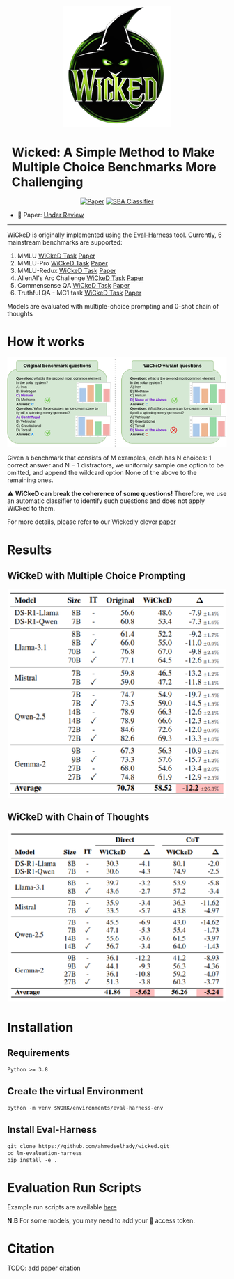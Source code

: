 <p align="center">
    <img src="assets/ai_generated_logo.png" alt="Logo" width="250">
</p>
<p align="center">
<h1 style="padding-left: 10px; padding-right: 10px;">Wicked: A Simple Method to Make Multiple Choice Benchmarks More Challenging</h1>
<p align="center">
    <a href="#"><img alt="Paper" src="https://img.shields.io/badge/📖-Paper-orange"></a>
    <a href="https://huggingface.co/ahmedselhady/bert-base-uncased-sba-clf"><img alt="SBA Classifier" src="https://img.shields.io/badge/-%F0%9F%A4%97HuggingFace%20-grey"></a>
</p>

<!-- <a href="#"><img alt="Paper" src="https://img.shields.io/badge/📖-Paper-orange"></a> -->
<!-- <a href="https://huggingface.co/ahmedselhady/bert-base-uncased-sba-clf"><img alt="SBA Classifier" src="https://img.shields.io/badge/-%F0%9F%A4%97HuggingFace%20-grey"></a>  -->
</p>
<!-- 
We introduce WiCkeD, a simple method to increase the complexity of existing multiple choice benchmarks by randomly replacing a choice with "None of the above", a method often used in educational tests. We show that WiCkeD can be automatically applied to any existing benchmark, making it more challenging. We apply WiCkeD to 6 popular benchmarks and use it to evaluate 18 open-weight LLMs. The performance of the models drops 12.1 points on average with respect to the original versions of the datasets. When using chain-of-thought on 3 MMLU datasets, the performance drop for the WiCkeD variant is similar to the one observed when using the LLMs directly, showing that WiCkeD is also challenging for models with enhanced reasoning abilities. WiCkeD also uncovers that some models are more sensitive to the extra reasoning required, providing additional information with respect to the original benchmarks. -->

- 📖 Paper: [Under Review](#)

<!-- </p>     -->



------------

WiCkeD is originally implemented using the [Eval-Harness](https://github.com/EleutherAI/lm-evaluation-harness) tool.
Currently, 6 mainstream benchmarks are supported:

1. MMLU [WiCkeD Task](https://github.com/ahmedselhady/wicked/tree/main/lm-evaluation-harness/lm_eval/tasks/mmlu/default) [Paper](https://arxiv.org/abs/2009.03300)
2. MMLU-Pro [WiCkeD Task](https://github.com/ahmedselhady/wicked/tree/main/lm-evaluation-harness/lm_eval/tasks/mmlu_pro) [Paper](https://arxiv.org/abs/2406.01574)
3. MMLU-Redux [WiCkeD Task](https://github.com/ahmedselhady/wicked/tree/main/lm-evaluation-harness/lm_eval/tasks/mmlu_redux) [Paper](https://arxiv.org/abs/2406.04127)
4. AllenAI's Arc Challenge [WiCkeD Task](https://github.com/ahmedselhady/wicked/tree/main/lm-evaluation-harness/lm_eval/tasks/arc) [Paper](https://arxiv.org/abs/1803.05457)
5. Commensense QA [WiCkeD Task](https://github.com/ahmedselhady/wicked/tree/main/lm-evaluation-harness/lm_eval/tasks/commonsense_qa) [Paper](https://arxiv.org/abs/1811.00937)
6. Truthful QA - MC1 task [WiCkeD Task](https://github.com/ahmedselhady/wicked/tree/main/lm-evaluation-harness/lm_eval/tasks/truthfulqa) [Paper](https://arxiv.org/abs/2109.07958)


Models are evaluated with multiple-choice prompting and 0-shot chain of thoughts


# How it works

<p align="center">
    <img src="assets/wildcard.drawio (2).png" alt="WiCkeD examples" width=900>
</p>

Given a benchmark that consists of M examples, each has N choices: 1 correct answer and N − 1
distractors, we uniformly sample one option to be omitted, and append the wildcard option None of
the above to the remaining ones. 

:warning: **WiCkeD can break the coherence of some questions!**
Therefore, we use an automatic classifier to identify such questions and does not apply WiCked to them.

For more details, please refer to our Wickedly clever [paper](#)

# Results

## WiCkeD with Multiple Choice Prompting

<p align="center">
    <img src="assets/mcp_table.png" alt="MCQ Results" width=500>
</p>

## WiCkeD with Chain of Thoughts

<p align="center">
    <img src="assets/cot_vs_mcp.png" alt="CoT Results" width=500>
</p>



# Installation

## Requirements

```
Python >= 3.8
```

## Create the virtual Environment

```
python -m venv $WORK/environments/eval-harness-env
```

## Install Eval-Harness

```
git clone https://github.com/ahmedselhady/wicked.git
cd lm-evaluation-harness
pip install -e . 
```

# Evaluation Run Scripts

Example run scripts are available [here](https://github.com/ahmedselhady/wicked/tree/main/scripts)

**N.B** For some models, you may need to add your 🤗 access token.


# Citation
 
TODO: add paper citation
```
```

